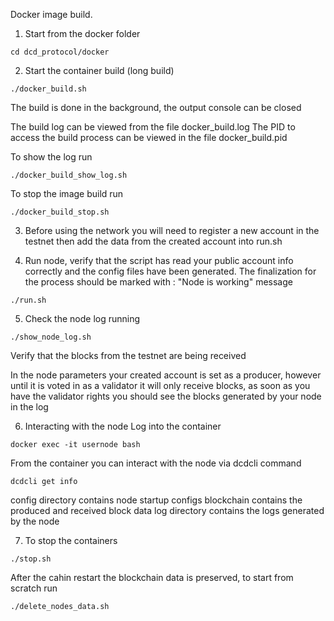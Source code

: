 Docker image build. 

1. Start from the docker folder
```
cd dcd_protocol/docker
```

2. Start the container build (long build)
```
./docker_build.sh
```
The build is done in the background, the output console can be closed

The build log can be viewed from the file docker_build.log
The PID to access the build process can be viewed in the file docker_build.pid

To show the log run
```
./docker_build_show_log.sh
```

To stop the image build run
```
./docker_build_stop.sh 
```

3. Before using the network you will need to register a new account in the testnet
then add the data from the created account into run.sh

4. Run node, verify that the script has read your public account info correctly and the 
config files have been generated. The finalization for the process should be marked with : "Node is working" message

```
./run.sh
```

5. Check the node log running
```
./show_node_log.sh
```
Verify that the blocks from the testnet are  being received

In the node parameters your created account is set as a producer, however until it is voted in as a validator it will
only receive blocks, as soon as you have the validator rights you should see the blocks generated by your node in the log



6. Interacting with the node
Log into the container
```
docker exec -it usernode bash
```
From the container you can interact with the node via dcdcli command
```
dcdcli get info
```

config directory contains node startup configs
blockchain contains the produced and received block data
log directory contains the logs generated by the node

7. To stop the containers
```
./stop.sh
```

After the cahin restart the blockchain data is preserved, to start from scratch run
```
./delete_nodes_data.sh
```

